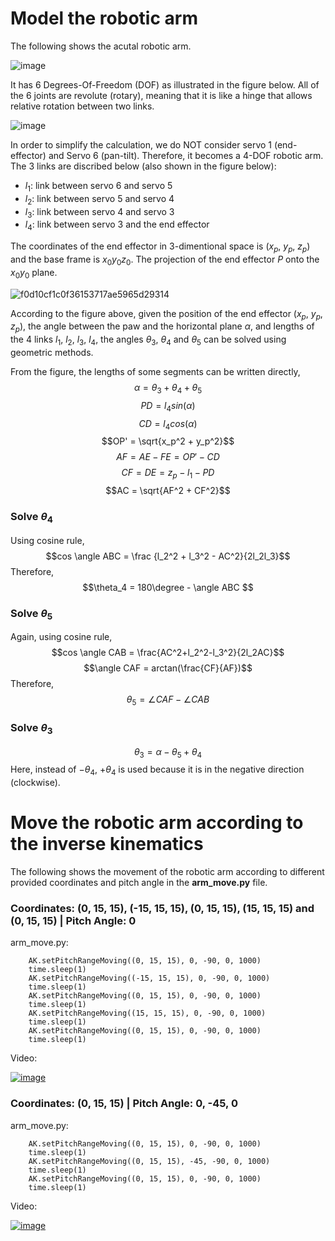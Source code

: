 # Model the robotic arm

The following shows the acutal robotic arm. 

![image](https://github.com/guyuxuan9/UROP_robotic_arm/assets/58468284/78968c38-b390-4825-9674-be5da6f4395b)

It has 6 Degrees-Of-Freedom (DOF) as illustrated in the figure below. All of the 6 joints are revolute (rotary), meaning that it is like a hinge that allows relative rotation between two links.

![image](https://github.com/guyuxuan9/UROP_robotic_arm/assets/58468284/0ddacc5c-5a10-4a96-a956-ddc97259c69f)

In order to simplify the calculation, we do NOT consider servo 1 (end-effector) and Servo 6 (pan-tilt). Therefore, it becomes a 4-DOF robotic arm. The 3 links are discribed below (also shown in the figure below):
- $l_1$: link between servo 6 and servo 5
- $l_2$: link between servo 5 and servo 4
- $l_3$: link between servo 4 and servo 3
- $l_4$: link between servo 3 and the end effector

The coordinates of the end effector in 3-dimentional space is ($x_p$, $y_p$, $z_p$) and the base frame is $x_0y_0z_0$. The projection of the end effector $P$ onto the $x_0y_0$ plane.

![f0d10cf1c0f36153717ae5965d29314](https://github.com/guyuxuan9/UROP_robotic_arm/assets/58468284/d2aa946a-04c8-4191-8a7b-4cf4ce7759c5)

According to the figure above, given the position of the end effector ($x_p$, $y_p$, $z_p$), the angle between the paw and the horizontal plane $\alpha$, and lengths of the 4 links $l_1$, $l_2$, $l_3$, $l_4$, the angles $\theta_3$, $\theta_4$ and $\theta_5$ can be solved using geometric methods.

From the figure, the lengths of some segments can be written directly, 
$$\alpha = \theta_3 + \theta_4 + \theta_5$$ 
$$PD = l_4 sin(\alpha)$$ 
$$CD = l_4 cos(\alpha)$$ 
$$OP' = \sqrt{x_p^2 + y_p^2}$$ 
$$AF = AE - FE = OP' - CD$$ 
$$CF = DE = z_p - l_1 - PD$$ 
$$AC = \sqrt{AF^2 + CF^2}$$

### Solve $\theta_4$
Using cosine rule, $$cos \angle ABC = \frac {l_2^2 + l_3^2 - AC^2}{2l_2l_3}$$ Therefore, $$\theta_4 = 180\degree - \angle ABC $$

### Solve $\theta_5$
Again, using cosine rule, $$cos \angle CAB = \frac{AC^2+l_2^2-l_3^2}{2l_2AC}$$ $$\angle CAF = arctan(\frac{CF}{AF})$$ Therefore, $$\theta_5 = \angle CAF - \angle CAB$$

### Solve $\theta_3$
$$\theta_3 = \alpha - \theta_5 + \theta_4$$
Here, instead of $-\theta_4$, $+ \theta_4$ is used because it is in the negative direction (clockwise).

# Move the robotic arm according to the inverse kinematics
The following shows the movement of the robotic arm according to different provided coordinates and pitch angle in the **arm_move.py** file.

### Coordinates: (0, 15, 15), (-15, 15, 15), (0, 15, 15), (15, 15, 15) and (0, 15, 15) | Pitch Angle: 0

arm_move.py:
```
    AK.setPitchRangeMoving((0, 15, 15), 0, -90, 0, 1000)
    time.sleep(1)
    AK.setPitchRangeMoving((-15, 15, 15), 0, -90, 0, 1000)
    time.sleep(1)
    AK.setPitchRangeMoving((0, 15, 15), 0, -90, 0, 1000)
    time.sleep(1)
    AK.setPitchRangeMoving((15, 15, 15), 0, -90, 0, 1000)
    time.sleep(1)
    AK.setPitchRangeMoving((0, 15, 15), 0, -90, 0, 1000)
    time.sleep(1)
```

Video:

[![image](https://github.com/guyuxuan9/UROP_robotic_arm/assets/58468284/b4f19547-fae1-4cd1-85ea-4a3381584c95)](https://youtu.be/XAyS835lW44)

### Coordinates: (0, 15, 15) | Pitch Angle: 0, -45, 0

arm_move.py:
```
    AK.setPitchRangeMoving((0, 15, 15), 0, -90, 0, 1000)
    time.sleep(1)
    AK.setPitchRangeMoving((0, 15, 15), -45, -90, 0, 1000)
    time.sleep(1)
    AK.setPitchRangeMoving((0, 15, 15), 0, -90, 0, 1000)
    time.sleep(1)    
```

Video:

[![image](https://github.com/guyuxuan9/UROP_robotic_arm/assets/58468284/d8cb6989-ab0c-4bd4-8590-e86717e8fe38)](https://youtu.be/IGC8BH6Do3U)
